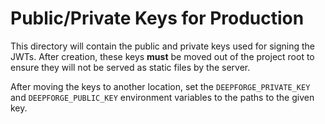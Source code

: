 # Public/Private Keys for Production
This directory will contain the public and private keys used for signing the JWTs. After creation, these keys **must** be moved out of the project root to ensure they will not be served as static files by the server.

After moving the keys to another location, set the `DEEPFORGE_PRIVATE_KEY` and `DEEPFORGE_PUBLIC_KEY` environment variables to the paths to the given key.
